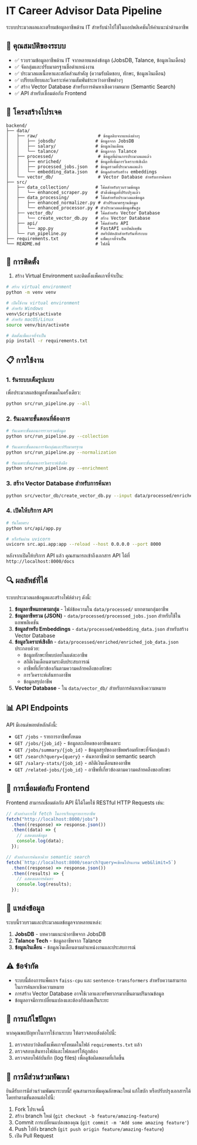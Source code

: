 # IT Career Advisor Data Pipeline

ระบบประมวลผลและเตรียมข้อมูลอาชีพด้าน IT สำหรับนำไปใช้ในแอปพลิเคชันให้คำแนะนำด้านอาชีพ

## 🌟 คุณสมบัติของระบบ

- ✅ รวบรวมข้อมูลอาชีพด้าน IT จากหลายแหล่งข้อมูล (JobsDB, Talance, ข้อมูลเงินเดือน)
- ✅ จัดกลุ่มและปรับมาตรฐานชื่อตำแหน่งงาน
- ✅ ประมวลผลเนื้อหาและสกัดส่วนสำคัญ (ความรับผิดชอบ, ทักษะ, ข้อมูลเงินเดือน)
- ✅ เปรียบเทียบและวิเคราะห์ความสัมพันธ์ระหว่างอาชีพต่างๆ
- ✅ สร้าง Vector Database สำหรับการค้นหาเชิงความหมาย (Semantic Search)
- ✅ API สำหรับเชื่อมต่อกับ Frontend

## 📂 โครงสร้างโปรเจค

```
backend/
├── data/
│   ├── raw/                       # ข้อมูลดิบจากแหล่งต่างๆ
│   │   ├── jobsdb/               # ข้อมูลจาก JobsDB
│   │   ├── salary/               # ข้อมูลเงินเดือน
│   │   └── talance/              # ข้อมูลจาก Talance
│   ├── processed/                 # ข้อมูลที่ผ่านการประมวลผลแล้ว
│   │   ├── enriched/             # ข้อมูลที่เพิ่มการวิเคราะห์เชิงลึก
│   │   ├── processed_jobs.json   # ข้อมูลรวมที่ประมวลผลแล้ว
│   │   └── embedding_data.json   # ข้อมูลสำหรับสร้าง embeddings
│   └── vector_db/                 # Vector Database สำหรับการค้นหา
├── src/
│   ├── data_collection/          # โค้ดสำหรับรวบรวมข้อมูล
│   │   └── enhanced_scraper.py   # ตัวดึงข้อมูลที่ปรับปรุงแล้ว
│   ├── data_processing/          # โค้ดสำหรับประมวลผลข้อมูล
│   │   ├── enhanced_normalizer.py # ตัวปรับมาตรฐานข้อมูล
│   │   └── enhanced_processor.py # ตัวประมวลผลข้อมูลขั้นสูง
│   ├── vector_db/                # โค้ดสำหรับ Vector Database
│   │   └── create_vector_db.py   # สร้าง Vector Database
│   ├── api/                      # โค้ดสำหรับ API
│   │   └── app.py                # FastAPI แอปพลิเคชัน
│   └── run_pipeline.py           # สคริปต์หลักสำหรับรันทั้งระบบ
├── requirements.txt              # แพ็คเกจที่จำเป็น
└── README.md                     # ไฟล์นี้
```

## 🚀 การติดตั้ง

1. สร้าง Virtual Environment และติดตั้งแพ็คเกจที่จำเป็น:

```bash
# สร้าง virtual environment
python -m venv venv

# เปิดใช้งาน virtual environment
# สำหรับ Windows
venv\Scripts\activate
# สำหรับ macOS/Linux
source venv/bin/activate

# ติดตั้งแพ็คเกจที่จำเป็น
pip install -r requirements.txt
```

## 📋 การใช้งาน

### 1. รันระบบเต็มรูปแบบ

เพื่อประมวลผลข้อมูลทั้งหมดในครั้งเดียว:

```bash
python src/run_pipeline.py --all
```

### 2. รันเฉพาะขั้นตอนที่ต้องการ

```bash
# รันเฉพาะขั้นตอนการรวบรวมข้อมูล
python src/run_pipeline.py --collection

# รันเฉพาะขั้นตอนการจัดกลุ่มและปรับมาตรฐาน
python src/run_pipeline.py --normalization

# รันเฉพาะขั้นตอนการวิเคราะห์เชิงลึก
python src/run_pipeline.py --enrichment
```

### 3. สร้าง Vector Database สำหรับการค้นหา

```bash
python src/vector_db/create_vector_db.py --input data/processed/enriched/vector_db_data.json --output data/vector_db
```

### 4. เปิดให้บริการ API

```bash
# รันโดยตรง
python src/api/app.py

# หรือรันผ่าน uvicorn
uvicorn src.api.app:app --reload --host 0.0.0.0 --port 8000
```

หลังจากเปิดให้บริการ API แล้ว คุณสามารถเข้าถึงเอกสาร API ได้ที่ `http://localhost:8000/docs`

## 🔍 ผลลัพธ์ที่ได้

ระบบประมวลผลข้อมูลและสร้างไฟล์ต่างๆ ดังนี้:

1. **ข้อมูลอาชีพแยกตามกลุ่ม** - ไฟล์ข้อความใน `data/processed/` แยกตามกลุ่มอาชีพ
2. **ข้อมูลอาชีพรวม (JSON)** - `data/processed/processed_jobs.json` สำหรับใช้ในแอพพลิเคชัน
3. **ข้อมูลสำหรับ Embeddings** - `data/processed/embedding_data.json` สำหรับสร้าง Vector Database
4. **ข้อมูลวิเคราะห์เชิงลึก** - `data/processed/enriched/enriched_job_data.json` ประกอบด้วย:
   - ข้อมูลทักษะที่พบบ่อยในแต่ละอาชีพ
   - สถิติเงินเดือนตามระดับประสบการณ์
   - อาชีพที่เกี่ยวข้องกันตามความคล้ายคลึงของทักษะ
   - การวิเคราะห์เส้นทางอาชีพ
   - ข้อมูลสรุปอาชีพ
5. **Vector Database** - ใน `data/vector_db/` สำหรับการค้นหาเชิงความหมาย

## 📊 API Endpoints

API มีเอนด์พอยต์หลักดังนี้:

- `GET /jobs` - รายการอาชีพทั้งหมด
- `GET /jobs/{job_id}` - ข้อมูลละเอียดของอาชีพเฉพาะ
- `GET /jobs/summary/{job_id}` - ข้อมูลสรุปของอาชีพพร้อมทักษะที่จัดกลุ่มแล้ว
- `GET /search?query={query}` - ค้นหาอาชีพด้วย semantic search
- `GET /salary-stats/{job_id}` - สถิติเงินเดือนของอาชีพ
- `GET /related-jobs/{job_id}` - อาชีพที่เกี่ยวข้องตามความคล้ายคลึงของทักษะ

## 🧩 การเชื่อมต่อกับ Frontend

Frontend สามารถเชื่อมต่อกับ API นี้ได้โดยใช้ RESTful HTTP Requests เช่น:

```javascript
// ตัวอย่างการใช้ fetch ในการเรียกดูรายการอาชีพ
fetch("http://localhost:8000/jobs")
  .then((response) => response.json())
  .then((data) => {
    // แสดงผลข้อมูล
    console.log(data);
  });

// ตัวอย่างการค้นหาด้วย semantic search
fetch(`http://localhost:8000/search?query=เขียนโปรแกรม web&limit=5`)
  .then((response) => response.json())
  .then((results) => {
    // แสดงผลการค้นหา
    console.log(results);
  });
```

## 📑 แหล่งข้อมูล

ระบบนี้รวบรวมและประมวลผลข้อมูลจากหลายแหล่ง:

1. **JobsDB** - บทความแนะนำอาชีพจาก JobsDB
2. **Talance Tech** - ข้อมูลอาชีพจาก Talance
3. **ข้อมูลเงินเดือน** - ข้อมูลเงินเดือนตามตำแหน่งงานและประสบการณ์

## ⚠️ ข้อจำกัด

- ระบบนี้ต้องการแพ็คเกจ `faiss-cpu` และ `sentence-transformers` สำหรับความสามารถในการค้นหาเชิงความหมาย
- การสร้าง Vector Database อาจใช้เวลาและทรัพยากรมากขึ้นตามปริมาณข้อมูล
- ข้อมูลอาจมีการเปลี่ยนแปลงและต้องอัปเดตเป็นระยะ

## 🔧 การแก้ไขปัญหา

หากคุณพบปัญหาในการใช้งานระบบ ให้ตรวจสอบสิ่งต่อไปนี้:

1. ตรวจสอบว่าติดตั้งแพ็คเกจทั้งหมดในไฟล์ `requirements.txt` แล้ว
2. ตรวจสอบเส้นทางไฟล์และโฟลเดอร์ให้ถูกต้อง
3. ตรวจสอบไฟล์บันทึก (log files) เพื่อดูข้อผิดพลาดที่เกิดขึ้น

## 🤝 การมีส่วนร่วมพัฒนา

ยินดีรับการมีส่วนร่วมพัฒนาระบบนี้! คุณสามารถเพิ่มคุณลักษณะใหม่ แก้ไขบัก หรือปรับปรุงเอกสารได้ โดยทำตามขั้นตอนต่อไปนี้:

1. Fork โปรเจคนี้
2. สร้าง branch ใหม่ (`git checkout -b feature/amazing-feature`)
3. Commit การเปลี่ยนแปลงของคุณ (`git commit -m 'Add some amazing feature'`)
4. Push ไปยัง branch (`git push origin feature/amazing-feature`)
5. เปิด Pull Request
